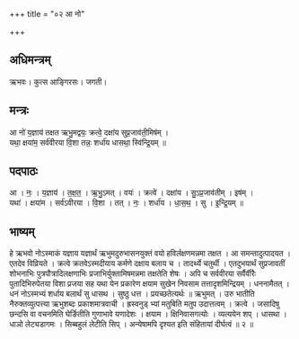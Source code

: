+++
title = "०२ आ नो"

+++
## अधिमन्त्रम्
ऋभवः। कुत्स आङ्गिरसः। जगती।

## मन्त्रः
आ नो॑ य॒ज्ञाय॑ तक्षत ऋभु॒मद्वयः॒ क्रत्वे॒ दक्षा॑य सुप्र॒जाव॑ती॒मिष॑म् ।  
यथा॒ क्षया॑म॒ सर्व॑वीरया वि॒शा तन्नः॒ शर्धा॑य धासथा॒ स्वि॑न्द्रि॒यम् ॥

## पदपाठः
आ । नः॒ । य॒ज्ञाय॑ । त॒क्ष॒त॒ । ऋ॒भु॒ऽमत् । वयः॑ । क्रत्वे॑ । दक्षा॑य । सु॒ऽप्र॒जाव॑तीम् । इष॑म् ।  
यथा॑ । क्षया॑म । सर्व॑ऽवीरया । वि॒शा । तत् । नः॒ । शर्धा॑य । धा॒स॒थ॒ । सु । इ॒न्द्रि॒यम् ॥

## भाष्यम्
हे ऋभवो नोऽस्माकं यज्ञाय यज्ञार्थं ऋभुमदुरुभासनयुक्तं वयो हविर्लक्षणमन्नमा तक्षत । आ समन्तादुत्पादयत । एतदेव विव्रियते । क्रत्वे क्रतवेऽस्मदीयाय कर्मणे दक्षाय बलाय च । तादर्थ्ये चतुर्थी । एतदुभयार्थं सुप्रजावतीं शोभनाभिः पुत्रपौत्रादिलक्षणाभिः प्रजाभिर्युक्तामिषमन्नमा तक्षतेति शेषः । अपि च सर्ववीरया सर्वैर्वीरैः पुतादिभिरुपेतया विशा प्रजया सह यथा येन प्रकारेण क्षयाम सुखेन निवसाम तत्तादृशमिन्द्रियम् । धननामैतत् । धनं नोऽस्मभ्यं शर्धाय बलार्थं सु धासथ । सुष्ठु धत्त । प्रयच्छतेत्यर्थः ॥ ऋभुमत् । उरु भातीति नैरुक्तव्युत्पत्त्या ऋभुशब्दः प्रकाशमात्रवाची । ह्रस्वनुड् भ्यां मतुबिति मतुप उदात्तत्वम् । क्रत्वे । जसादिषु छन्दसि वा वचनमिति घेर्ङितीति गुणाभावे यणादेशः । क्षयाम । क्षिनिवासगत्योः । व्यत्ययेन शप् । धासथा । धाञो लेट्यडागमः । सिब्बहुलं लेटीति सिप् । अन्येषामपि दृश्यत इति संहितायां दीर्घत्वं ॥ २ ॥